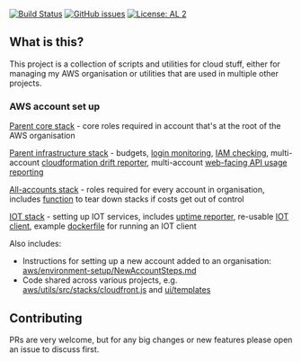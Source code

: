 [![Build Status](https://github.com/tstibbs/cloud-core/workflows/CI/badge.svg)](https://github.com/tstibbs/cloud-core/actions?query=workflow%3ACI+branch%3Amaster)
[![GitHub issues](https://img.shields.io/github/issues/tstibbs/cloud-core)](https://github.com/tstibbs/cloud-core/issues)
[![License: AL 2](https://img.shields.io/github/license/tstibbs/cloud-core)](LICENSE)

## What is this?

This project is a collection of scripts and utilities for cloud stuff, either for managing my AWS organisation or utilities that are used in multiple other projects.

### AWS account set up

[Parent core stack](aws/environment-setup/lib/deploy-parent-core-stack.js) - core roles required in account that's at the root of the AWS organisation

[Parent infrastructure stack](aws/environment-setup/lib/deploy-parent-infra-stack.js) - budgets, [login monitoring](aws/environment-setup/src/loginChecker.js), [IAM checking](aws/environment-setup/src/iam-checker.js), multi-account [cloudformation drift reporter](aws/environment-setup/src/cfnStackDriftChecker.js), multi-account [web-facing API usage reporting](aws/environment-setup/src/usage-monitor.js)

[All-accounts stack](aws/environment-setup/lib/deploy-shared-stack.js) - roles required for every account in organisation, includes [function](aws/environment-setup/src/emergency-tear-down.js) to tear down stacks if costs get out of control

[IOT stack](aws/environment-setup/lib/deploy-iot.js) - setting up IOT services, includes [uptime reporter](aws/environment-setup/src/uptime-checker.js), re-usable [IOT client](edge/iot/iot-client.js), example [dockerfile](edge/iot/example-container/Dockerfile) for running an IOT client

Also includes:

- Instructions for setting up a new account added to an organisation: [aws/environment-setup/NewAccountSteps.md](aws/environment-setup/NewAccountSteps.md)
- Code shared across various projects, e.g. [aws/utils/src/stacks/cloudfront.js](aws/utils/src/stacks/cloudfront.js) and [ui/templates](ui/templates)

## Contributing

PRs are very welcome, but for any big changes or new features please open an issue to discuss first.
